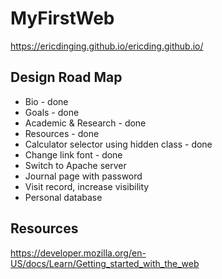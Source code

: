 # MyFirstWeb
https://ericdinging.github.io/ericding.github.io/

## Design Road Map
- Bio - done
- Goals - done
- Academic & Research - done
- Resources - done
- Calculator selector using hidden class - done
- Change link font - done
- Switch to Apache server 
- Journal page with password
- Visit record, increase visibility
- Personal database

## Resources
https://developer.mozilla.org/en-US/docs/Learn/Getting_started_with_the_web
